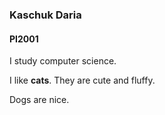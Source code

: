 ### Kaschuk Daria 
#### PI2001

I study computer science.

I like **cats**. They are cute and fluffy.

Dogs are nice.

